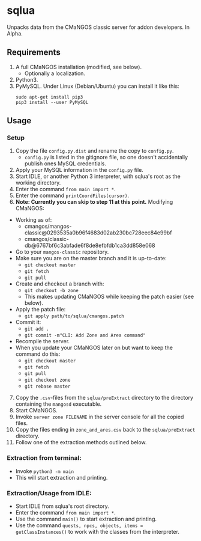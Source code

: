 # sqlua

Unpacks data from the CMaNGOS classic server for addon developers. In Alpha.

## Requirements

1. A full CMaNGOS installation (modified, see below).
    * Optionally a localization.
2. Python3.
3. PyMySQL. Under Linux (Debian/Ubuntu) you can install it like this:  
    ```
    sudo apt-get install pip3
    pip3 install --user PyMySQL
    ```

## Usage

### Setup

1. Copy the file `config.py.dist` and rename the copy to `config.py`.
    * `config.py` is listed in the gitignore file, so one doesn't accidentally publish ones MySQL credentials.
2. Apply your MySQL information in the `config.py` file.
3. Start IDLE, or another Python 3 interpreter, with sqlua's root as the working directory.
4. Enter the command `from main import *`.
5. Enter the command `printCoordFiles(cursor)`.
6. **Note: Currently you can skip to step 11 at this point.** Modifying CMaNGOS:
  * Working as of:
    * cmangos/mangos-classic@0293535a0b96f4683d02ab230bc728eec84e99bf
    * cmangos/classic-db@6767bf6c3abfade6f8de8efbfdb1ca3dd858e068
  * Go to your `mangos-classic` repository.
  * Make sure you are on the master branch and it is up-to-date:
    * `git checkout master`
    * `git fetch`
    * `git pull`
  * Create and checkout a branch with:
    * `git checkout -b zone`
    * This makes updating CMaNGOS while keeping the patch easier (see below).
  * Apply the patch file:
    * `git apply path/to/sqlua/cmangos.patch`
  * Commit it:
    * `git add .`
    * `git commit -m"CLI: Add Zone and Area command"`
  * Recompile the server.
  * When you update your CMaNGOS later on but want to keep the command do this:
    * `git checkout master`
    * `git fetch`
    * `git pull`
    * `git checkout zone`
    * `git rebase master`
7. Copy the `.csv`-files from the `sqlua/preExtract` directory to the directory containing the `mangosd` executable.
8. Start CMaNGOS.
9. Invoke `server zone FILENAME` in the server console for all the copied files.
10. Copy the files ending in `zone_and_ares.csv` back to the `sqlua/preExtract` directory.
11. Follow one of the extraction methods outlined below.

### Extraction from terminal:

* Invoke `python3 -m main`
* This will start extraction and printing.

### Extraction/Usage from IDLE:

* Start IDLE from sqlua's root directory.
* Enter the command `from main import *`.
* Use the command `main()` to start extraction and printing.
* Use the command `quests, npcs, objects, items = getClassInstances()` to work with the classes from the interpreter.
